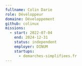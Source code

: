 ```yaml
---
fullname: Colin Darie
role: Développeur
domaine: Développement
github: colinux
missions:
  - start: 2022-07-04
    end: 2024-12-31
    status: independent
    employer: DINUM
    startups:
      - demarches-simplifiees.fr
---
```

